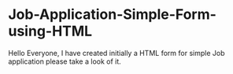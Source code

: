 # Job-Application-Simple-Form-using-HTML
Hello Everyone, I have created initially a HTML form for simple Job application please take a look of it.
